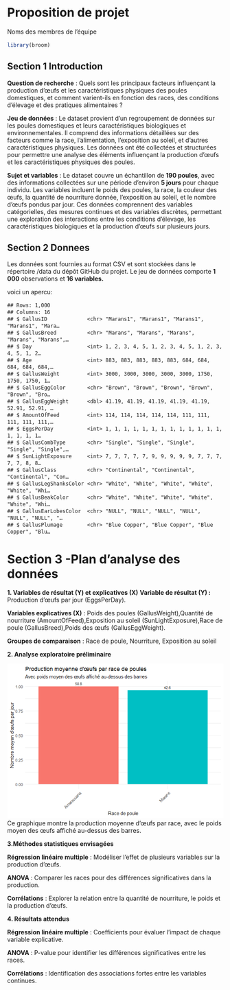 Proposition de projet
================
Noms des membres de l’équipe

``` r
library(broom)
```

## Section 1 Introduction

**Question de recherche** : Quels sont les principaux facteurs
influençant la production d’œufs et les caractéristiques physiques des
poules domestiques, et comment varient-ils en fonction des races, des
conditions d’élevage et des pratiques alimentaires ?

**Jeu de données** : Le dataset provient d’un regroupement de données
sur les poules domestiques et leurs caractéristiques biologiques et
environnementales. Il comprend des informations détaillées sur des
facteurs comme la race, l’alimentation, l’exposition au soleil, et
d’autres caractéristiques physiques. Les données ont été collectées et
structurées pour permettre une analyse des éléments influençant la
production d’œufs et les caractéristiques physiques des poules.

**Sujet et variables** : Le dataset couvre un échantillon de **190
poules**, avec des informations collectées sur une période d’environ **5
jours** pour chaque individu. Les variables incluent le poids des
poules, la race, la couleur des œufs, la quantité de nourriture donnée,
l’exposition au soleil, et le nombre d’œufs pondus par jour. Ces données
comprennent des variables catégorielles, des mesures continues et des
variables discrètes, permettant une exploration des interactions entre
les conditions d’élevage, les caractéristiques biologiques et la
production d’œufs sur plusieurs jours.

## Section 2 Donnees

Les données sont fournies au format CSV et sont stockées dans le
répertoire /data du dépôt GitHub du projet. Le jeu de données comporte
**1 000** observations et **16 variables.**

voici un apercu:

    ## Rows: 1,000
    ## Columns: 16
    ## $ GallusID             <chr> "Marans1", "Marans1", "Marans1", "Marans1", "Mara…
    ## $ GallusBreed          <chr> "Marans", "Marans", "Marans", "Marans", "Marans",…
    ## $ Day                  <int> 1, 2, 3, 4, 5, 1, 2, 3, 4, 5, 1, 2, 3, 4, 5, 1, 2…
    ## $ Age                  <int> 883, 883, 883, 883, 883, 684, 684, 684, 684, 684,…
    ## $ GallusWeight         <int> 3000, 3000, 3000, 3000, 3000, 1750, 1750, 1750, 1…
    ## $ GallusEggColor       <chr> "Brown", "Brown", "Brown", "Brown", "Brown", "Bro…
    ## $ GallusEggWeight      <dbl> 41.19, 41.19, 41.19, 41.19, 41.19, 52.91, 52.91, …
    ## $ AmountOfFeed         <int> 114, 114, 114, 114, 114, 111, 111, 111, 111, 111,…
    ## $ EggsPerDay           <int> 1, 1, 1, 1, 1, 1, 1, 1, 1, 1, 1, 1, 1, 1, 1, 1, 1…
    ## $ GallusCombType       <chr> "Single", "Single", "Single", "Single", "Single",…
    ## $ SunLightExposure     <int> 7, 7, 7, 7, 7, 9, 9, 9, 9, 9, 7, 7, 7, 7, 7, 8, 8…
    ## $ GallusClass          <chr> "Continental", "Continental", "Continental", "Con…
    ## $ GallusLegShanksColor <chr> "White", "White", "White", "White", "White", "Whi…
    ## $ GallusBeakColor      <chr> "White", "White", "White", "White", "White", "Whi…
    ## $ GallusEarLobesColor  <chr> "NULL", "NULL", "NULL", "NULL", "NULL", "NULL", "…
    ## $ GallusPlumage        <chr> "Blue Copper", "Blue Copper", "Blue Copper", "Blu…

# Section 3 -Plan d’analyse des données

**1. Variables de résultat (Y) et explicatives (X)** **Variable de
résultat (Y) :** Production d’œufs par jour (EggsPerDay).

**Variables explicatives (X)** : Poids des poules
(GallusWeight),Quantité de nourriture (AmountOfFeed),Exposition au
soleil (SunLightExposure),Race de poule (GallusBreed),Poids des œufs
(GallusEggWeight).

**Groupes de comparaison** : Race de poule, Nourriture, Exposition au
soleil

**2. Analyse exploratoire préliminaire**

![](proposal_files/figure-gfm/unnamed-chunk-2-1.png)<!-- --> Ce
graphique montre la production moyenne d’œufs par race, avec le poids
moyen des œufs affiché au-dessus des barres.

**3.Méthodes statistiques envisagées**

**Régression linéaire multiple** : Modéliser l’effet de plusieurs
variables sur la production d’œufs.

**ANOVA** : Comparer les races pour des différences significatives dans
la production.

**Corrélations** : Explorer la relation entre la quantité de nourriture,
le poids et la production d’œufs.

**4. Résultats attendus**

**Régression linéaire multiple** : Coefficients pour évaluer l’impact de
chaque variable explicative.

**ANOVA** : P-value pour identifier les différences significatives entre
les races.

**Corrélations** : Identification des associations fortes entre les
variables continues.
